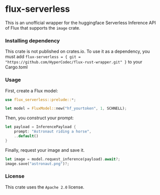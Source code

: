 # flux-serverless
 
This is an unofficial wrapper for the huggingface Serverless Inference API of Flux that supports the `image` crate.

### Installing dependency
This crate is not published on crates.io.
To use it as a dependency, you must add `flux-serverless = { git = "https://github.com/HyperCodec/flux-rust-wrapper.git" }` to your Cargo.toml

### Usage
First, create a Flux model:

```rust
use flux_serverless::prelude::*;

let model = FluxModel::new("hf_yourtoken", 1, SCHNELL);
```

Then, you construct your prompt:
```rust
let payload = InferencePayload {
    prompt: "Astronaut riding a horse",
    ..default()
}
```

Finally, request your image and save it.

```rust
let image = model.request_inference(payload).await?;
image.save("astronaut.png")?;
```

### License
This crate uses the `Apache 2.0` license.